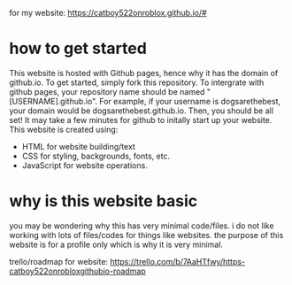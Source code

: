 for my website: https://catboy522onroblox.github.io/#

# how to get started
This website is hosted with Github pages, hence why it has the domain of github.io. 
To get started, simply fork this repository. To intergrate with github pages, your repository name should be named "[USERNAME].github.io". For example, if your username is dogsarethebest, your domain would be dogsarethebest.github.io.
Then, you should be all set! It may take a few minutes for github to initally start up your website. 
This website is created using:
- HTML for website building/text
- CSS for styling, backgrounds, fonts, etc.
- JavaScript for website operations.


# why is this website basic
you may be wondering why this has very minimal code/files. i do not like working with lots of files/codes for things like websites. the purpose of this website is for a profile only which is why it is very minimal.


trello/roadmap for website: https://trello.com/b/7AaHTfwy/https-catboy522onrobloxgithubio-roadmap 

